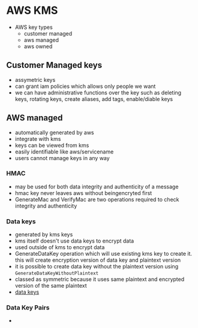# AWS KMS

- AWS key types
    - customer managed
    - aws managed
    - aws owned
 
## Customer Managed keys
- assymetric keys
- can grant iam policies which allows only people we want
- we can have administrative functions over the key such as deleting keys, rotating keys, create aliases, add tags, enable/diable keys

## AWS managed
- automatically generated by aws
- integrate with kms
- keys can be viewed from kms
- easily identifiable like aws/servicename
- users cannot manage keys in any way

### HMAC
- may be used for both data integrity and authenticity of a message
- hmac key never leaves aws without beingencryted first
- GenerateMac and VerifyMac are two operations required to check integrity and authenticity

### Data keys
- generated by kms keys
- kms itself doesn't use data keys to encrypt data
- used outside of kms to encrypt data
- GenerateDataKey operation which will use existing kms key to create it. this will create encryption version of data key and plaintext version
- it is possible to create data key without the plaintext version using ```GenerateDataKeyWithoutPlaintext```
- classed as symmetric because it uses same plaintext and encrypted version of the same plaintext
- [data keys](https://docs.aws.amazon.com/kms/latest/developerguide/concepts.html#data-keys)

### Data Key Pairs
- 









